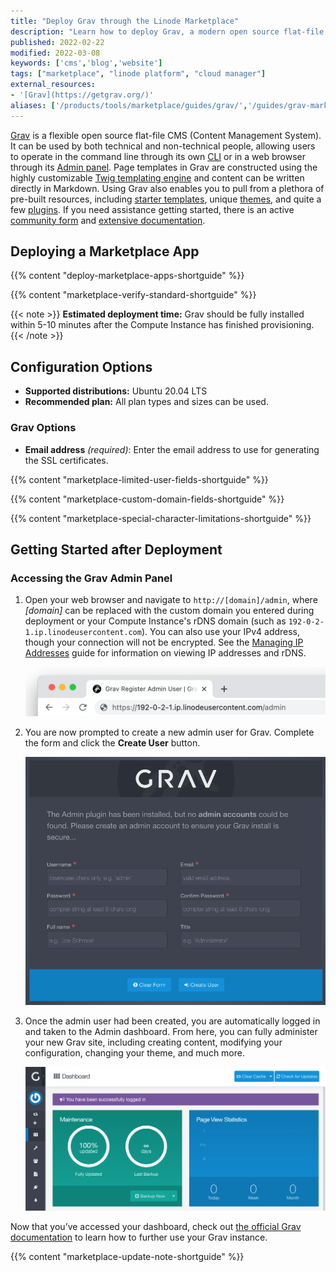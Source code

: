 ```yaml
---
title: "Deploy Grav through the Linode Marketplace"
description: "Learn how to deploy Grav, a modern open source flat-file CMS, on a Linode Compute Instance."
published: 2022-02-22
modified: 2022-03-08
keywords: ['cms','blog','website']
tags: ["marketplace", "linode platform", "cloud manager"]
external_resources:
- '[Grav](https://getgrav.org/)'
aliases: ['/products/tools/marketplace/guides/grav/','/guides/grav-marketplace-app/']
---
```


[Grav](https://getgrav.org/) is a flexible open source flat-file CMS (Content Management System). It can be used by both technical and non-technical people, allowing users to operate in the command line through its own [CLI](https://learn.getgrav.org/17/cli-console/command-line-intro) or in a web browser through its [Admin panel](https://learn.getgrav.org/17/admin-panel/introduction). Page templates in Grav are constructed using the highly customizable [Twig templating engine](https://twig.symfony.com/) and content can be written directly in Markdown. Using Grav also enables you to pull from a plethora of pre-built resources, including [starter templates](https://getgrav.org/downloads/skeletons), unique [themes](https://getgrav.org/downloads/themes), and quite a few [plugins](https://getgrav.org/downloads/plugins). If you need assistance getting started, there is an active [community form](https://discourse.getgrav.org/) and [extensive documentation](https://learn.getgrav.org/17/basics/what-is-grav).

## Deploying a Marketplace App

{{% content "deploy-marketplace-apps-shortguide" %}}

{{% content "marketplace-verify-standard-shortguide" %}}

{{< note >}}
**Estimated deployment time:** Grav should be fully installed within 5-10 minutes after the Compute Instance has finished provisioning.
{{< /note >}}

## Configuration Options

- **Supported distributions:** Ubuntu 20.04 LTS
- **Recommended plan:** All plan types and sizes can be used.

### Grav Options

- **Email address** *(required)*: Enter the email address to use for generating the SSL certificates.

{{% content "marketplace-limited-user-fields-shortguide" %}}

{{% content "marketplace-custom-domain-fields-shortguide" %}}

{{% content "marketplace-special-character-limitations-shortguide" %}}

## Getting Started after Deployment

### Accessing the Grav Admin Panel

1.  Open your web browser and navigate to `http://[domain]/admin`, where *[domain]* can be replaced with the custom domain you entered during deployment or your Compute Instance's rDNS domain (such as `192-0-2-1.ip.linodeusercontent.com`). You can also use your IPv4 address, though your connection will not be encrypted. See the [Managing IP Addresses](/docs/products/compute/compute-instances/guides/manage-ip-addresses/) guide for information on viewing IP addresses and rDNS.

    ![Screenshot of the URL bar with the Grav URL](grav-url.png)

1.  You are now prompted to create a new admin user for Grav. Complete the form and click the **Create User** button.

    ![Screenshot of the Create Admin Account form in Grav](grav-create-user.png)

1.  Once the admin user had been created, you are automatically logged in and taken to the Admin dashboard. From here, you can fully administer your new Grav site, including creating content, modifying your configuration, changing your theme, and much more.

    ![Screenshot of the Admin dashboard](grav-admin.png)

Now that you’ve accessed your dashboard, check out [the official Grav documentation](https://learn.getgrav.org/) to learn how to further use your Grav instance.

{{% content "marketplace-update-note-shortguide" %}}